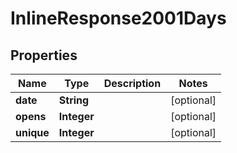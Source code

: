 
# InlineResponse2001Days

## Properties
Name | Type | Description | Notes
------------ | ------------- | ------------- | -------------
**date** | **String** |  |  [optional]
**opens** | **Integer** |  |  [optional]
**unique** | **Integer** |  |  [optional]




